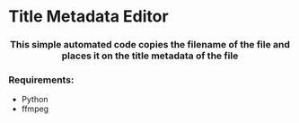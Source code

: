 <h1>Title Metadata Editor</h1>

<h3 align="center">This simple automated code copies the filename of the file and places it on the title metadata of the file</h3>

<p align="left">
  <h3 align="left">Requirements:</h3>
  <ul>
    <li>Python</li>
    <li>ffmpeg</li>
  </ul>
</p>
